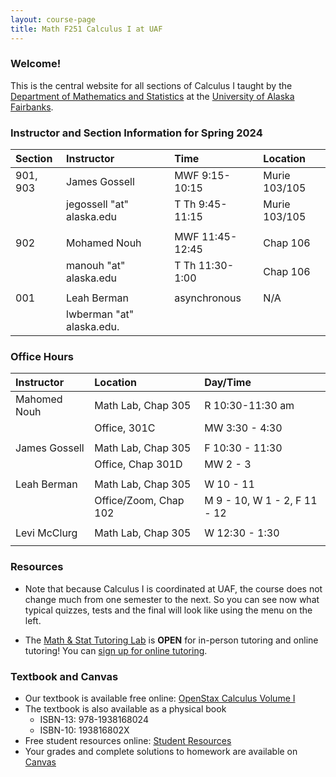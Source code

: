 ```yaml
---
layout: course-page
title: Math F251 Calculus I at UAF
---
```


### Welcome!

This is the central website for all sections of Calculus I 
taught by the [Department of Mathematics and Statistics](http://www.uaf.edu/dms)
at the [University of Alaska Fairbanks](http://www.uaf.edu).

### Instructor and Section Information for Spring 2024

| Section | Instructor                  |    | Time             | Location |
| :-------|:----------------------------|----| :----------------| :--------|
| 901, 903     | James Gossell                |    | MWF 9:15-10:15   | Murie 103/105 |
|         | jegossell "at" alaska.edu   |    | T Th  9:45-11:15 | Murie 103/105 |
||||||
| 902     | Mohamed Nouh                |    | MWF 11:45-12:45  | Chap 106 |
|         | manouh "at" alaska.edu   |    | T Th  11:30-1:00 | Chap 106 |
||||||
| 001     | Leah Berman                |    | asynchronous     | N/A      |
|         | lwberman "at" alaska.edu.   |    |                  |          |

### Office Hours

| Instructor| Location | Day/Time |
| :---------| :------------| :----------|
| Mahomed Nouh | Math Lab, Chap 305 | R    10:30-11:30 am|
|               | Office, 301C | MW 3:30 - 4:30 |
||||
| James Gossell | Math Lab, Chap 305 | F 10:30 - 11:30|
|| Office, Chap 301D| MW 2 - 3|
||||
| Leah Berman | Math Lab, Chap 305 | W 10 - 11|
|| Office/Zoom, Chap 102| M 9 - 10, W 1 - 2, F 11 - 12|
||||
|Levi McClurg | Math Lab, Chap 305 | W 12:30 - 1:30|
|||  |


### Resources

* Note that because Calculus I is coordinated at UAF, the course does not change much from one semester to the next. So you can see now what typical quizzes, tests and the final will look like using the menu on the left.

* The [Math & Stat Tutoring Lab](https://www.uaf.edu/dms/mathlab/index.php) is **OPEN** for in-person tutoring and online tutoring!  You can [sign up for online tutoring](https://fairbanks.go-redrock.com/).

### Textbook and Canvas

- Our textbook is available free online: [OpenStax Calculus Volume I](https://openstax.org/details/books/calculus-volume-1)
- The textbook is also available as a physical book
    - ISBN-13: 978-1938168024
    - ISBN-10: 193816802X
- Free student resources online: [Student Resources](https://openstax.org/details/books/calculus-volume-1?Student%20resources)
- Your grades and complete solutions to homework are available on [Canvas](https://www.uaf.edu/uaf/current/canvas.php)
